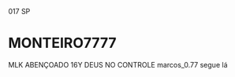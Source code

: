 017 SP                      
# MONTEIRO7777
MLK ABENÇOADO 
16Y 
DEUS NO CONTROLE 
marcos_0.77 segue lá
